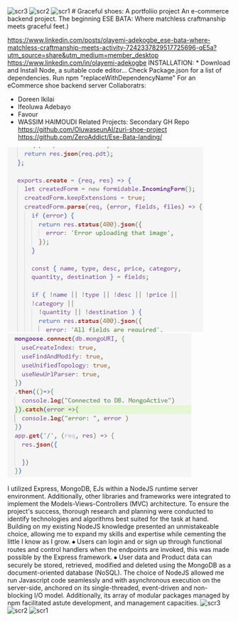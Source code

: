 <img width="162" alt="scr3" src="https://github.com/user-attachments/assets/2ac62ae8-18cb-4ca7-a85a-79233bfa46c6">
<img width="162" alt="scr2" src="https://github.com/user-attachments/assets/ab017f33-1d10-409a-a223-54e58e7fc98f">
<img width="207" alt="scr1" src="https://github.com/user-attachments/assets/bc4d3175-3eee-4d4a-ba2d-1cbf2166c36c">
# Graceful shoes: A portfoliio project
An e-commerce backend project. The beginning
ESE BATA: Where matchless craftmanship meets graceful feet.)

https://www.linkedin.com/posts/olayemi-adekogbe_ese-bata-where-matchless-craftmanship-meets-activity-7242337829517725696-qE5a?utm_source=share&utm_medium=member_desktop
https://www.linkedin.com/in/olayemi-adekogbe
INSTALLATION: * Download and Install Node, a suitable code editor...
Check Package.json for a list of dependencies. Run npm "replaceWithDependencyName"
For an eCommerce shoe backend server
Collaboratrs:
* Doreen Ikilai
* Ifeoluwa Adebayo
* Favour
* WASSIM HAIMOUDI
Related Projects: Secondary GH Repo https://github.com/OluwaseunAI/zuri-shoe-project
https://github.com/ZeroAddict/Ese-Bata-landing/

![alt text](image-1.png)
![alt text](image.png)

I utilized Express, MongoDB, EJs within a NodeJS runtime server environment. Additionally, other libraries and frameworks were integrated to implement the Models-Views-Controllers (MVC) architecture. To ensure the project's success, thorough research and planning were conducted to identify technologies and algorithms best suited for the task at hand. Building on my existing NodeJS knowledge presented an unmistakeable choice, allowing me to expand my skills and expertise while cementing the little I know as I grow.
⦁	Users can login and or sign up through functional routes and control handlers when the endpoints are invoked, this was made possible by the Express framework.
⦁	User data and Product data can securely be stored, retrieved, modified and deleted using the MongoDB as a document-oriented database (NoSQL).
The choice of NodeJS allowed me run Javascript code seamlessly and with asynchronous execution on the server-side, anchored on its single-threaded, event-driven and non-blocking I/O model. Additionally, its array of modular packages managed by npm facilitated astute development, and management capacities.
<img width="162" alt="scr3" src="https://github.com/user-attachments/assets/2ac62ae8-18cb-4ca7-a85a-79233bfa46c6">
<img width="162" alt="scr2" src="https://github.com/user-attachments/assets/ab017f33-1d10-409a-a223-54e58e7fc98f">
<img width="207" alt="scr1" src="https://github.com/user-attachments/assets/bc4d3175-3eee-4d4a-ba2d-1cbf2166c36c">
